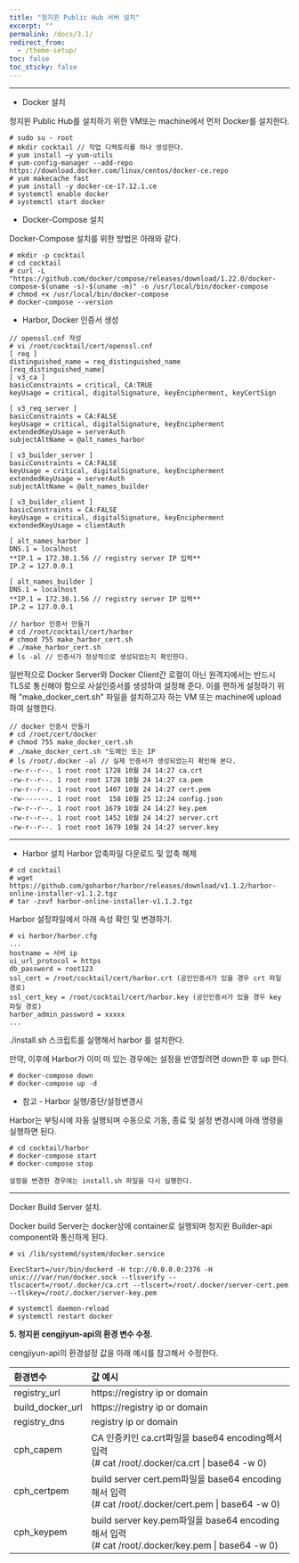 ```yaml
---
title: "청지윈 Public Hub 서버 설치"
excerpt: ""
permalink: /docs/3.1/
redirect_from:
  - /theme-setup/
toc: false
toc_sticky: false
---
```


---
* Docker 설치

청지윈 Public Hub를 설치하기 위한 VM또는 machine에서 먼저 Docker를 설치한다.

```
# sudo su - root
# mkdir cocktail // 작업 디렉토리를 하나 생성한다.
# yum install –y yum-utils
# yum-config-manager --add-repo https://download.docker.com/linux/centos/docker-ce.repo
# yum makecache fast
# yum install -y docker-ce-17.12.1.ce
# systemctl enable docker
# systemctl start docker
```

* Docker-Compose 설치

Docker-Compose 설치를 위한 방법은 아래와 같다.

```
# mkdir -p cocktail
# cd cocktail
# curl -L "https://github.com/docker/compose/releases/download/1.22.0/docker-compose-$(uname -s)-$(uname -m)" -o /usr/local/bin/docker-compose
# chmod +x /usr/local/bin/docker-compose
# docker-compose --version
```

* Harbor, Docker 인증서 생성

```
// openssl.cnf 작성
# vi /root/cocktail/cert/openssl.cnf
[ req ]
distinguished_name = req_distinguished_name
[req_distinguished_name]
[ v3_ca ]
basicConstraints = critical, CA:TRUE
keyUsage = critical, digitalSignature, keyEncipherment, keyCertSign

[ v3_req_server ]
basicConstraints = CA:FALSE
keyUsage = critical, digitalSignature, keyEncipherment
extendedKeyUsage = serverAuth
subjectAltName = @alt_names_harbor

[ v3_builder_server ]
basicConstraints = CA:FALSE
keyUsage = critical, digitalSignature, keyEncipherment
extendedKeyUsage = serverAuth
subjectAltName = @alt_names_builder

[ v3_builder_client ]
basicConstraints = CA:FALSE
keyUsage = critical, digitalSignature, keyEncipherment
extendedKeyUsage = clientAuth

[ alt_names_harbor ]
DNS.1 = localhost
**IP.1 = 172.30.1.56 // registry server IP 입력**
IP.2 = 127.0.0.1

[ alt_names_builder ]
DNS.1 = localhost
**IP.1 = 172.30.1.56 // registry server IP 입력**
IP.2 = 127.0.0.1
```

```
// harbor 인증서 만들기
# cd /root/cocktail/cert/harbor
# chmod 755 make_harbor_cert.sh
# ./make_harbor_cert.sh
# ls -al // 인증서가 정상적으로 생성되었는지 확인한다.
```

일반적으로 Docker Server와 Docker Client간 로컬이 아닌 원격지에서는 반드시 TLS로 통신해야 함으로 사설인증서를 생성하여 설정해 준다.
이를 편하게 설정하기 위해 "make_docker_cert.sh" 파일을 설치하고자 하는 VM 또는 machine에 upload 하여 실행한다.

```
// docker 인증서 만들기
# cd /root/cert/docker
# chmod 755 make_docker_cert.sh
# ./make_docker_cert.sh "도메인 또는 IP
# ls /root/.docker -al // 실제 인증서가 생성되었는지 확인해 본다.
-rw-r--r--. 1 root root 1728 10월 24 14:27 ca.crt
-rw-r--r--. 1 root root 1728 10월 24 14:27 ca.pem
-rw-r--r--. 1 root root 1407 10월 24 14:27 cert.pem
-rw-------. 1 root root  158 10월 25 12:24 config.json
-rw-r--r--. 1 root root 1679 10월 24 14:27 key.pem
-rw-r--r--. 1 root root 1452 10월 24 14:27 server.crt
-rw-r--r--. 1 root root 1679 10월 24 14:27 server.key
```

---
* Harbor 설치
Harbor 압축파일 다운로드 및 압축 해제

```
# cd cocktail
# wget https://github.com/goharbor/harbor/releases/download/v1.1.2/harbor-online-installer-v1.1.2.tgz
# tar -zxvf harbor-online-installer-v1.1.2.tgz
```
Harbor 설정파일에서 아래 속성 확인 및 변경하기.

```
# vi harbor/harbor.cfg
...
hostname = 서버 ip
ui_url_protocol = https
db_password = root123
ssl_cert = /root/cocktail/cert/harbor.crt (공인인증서가 있을 경우 crt 파일 경로)
ssl_cert_key = /root/cocktail/cert/harbor.key (공인인증서가 있을 경우 key 파일 경로)
harbor_admin_password = xxxxx
...
```

./install.sh 스크립트를 실행해서 harbor 를 설치한다.

만약, 이후에 Harbor가 이미 떠 있는 경우에는 설정을 반영할려면 down한 후 up 한다.

```
# docker-compose down
# docker-compose up -d
```

* 참고 - Harbor 실행/중단/설정변경시

Harbor는 부팅시에 자동 실행되며 수동으로 기동, 종료 및 설정 변경시에 아래 명령을 실행하면 된다.

```
# cd cocktail/harbor
# docker-compose start
# docker-compose stop

설정을 변경한 경우에는 install.sh 파일을 다시 실행한다.
```

---

Docker Build Server 설치.

Docker build Server는 docker상에 container로 실행되며 청지윈 Builder-api component와 통신하게 된다.

```
# vi /lib/systemd/system/docker.service

ExecStart=/usr/bin/dockerd -H tcp://0.0.0.0:2376 -H unix:///var/run/docker.sock --tlsverify --tlscacert=/root/.docker/ca.crt --tlscert=/root/.docker/server-cert.pem --tlskey=/root/.docker/server-key.pem

# systemctl daemon-reload
# systemctl restart docker
```

**5. 청지윈 cengjiyun-api의 환경 변수 수정.**

cengjiyun-api의 환경설정 값을 아래 예시를 참고해서 수정한다.

| 환경변수 | 값 예시 |
| :--- | :--- |
| registry_url | https://registry ip or domain |
| build_docker_url | https://registry ip or domain |
| registry_dns | registry ip or domain |
| cph_capem | CA 인증키인 ca.crt파일을 base64 encoding해서 입력 <br/>(# cat /root/.docker/ca.crt &#124; base64 -w 0) |
| cph_certpem | build server cert.pem파일을 base64 encoding해서 입력 <br/>(# cat /root/.docker/cert.pem &#124; base64 -w 0) |
| cph_keypem | build server key.pem파일을 base64 encoding해서 입력 <br/>(# cat /root/.docker/key.pem &#124; base64 -w 0) |
